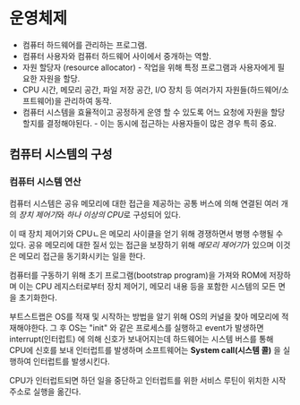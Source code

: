 # 운영체제
* 컴퓨터 하드웨어를 관리하는 프로그램.
* 컴퓨터 사용자와 컴퓨터 하드웨어 사이에서 중개하는 역할.
* 자원 할당자 (resource allocator) - 작업을 위해 특정 프로그램과 사용자에게 필요한 자원을 할당.
* CPU 시간, 메모리 공간, 파일 저장 공간, I/O 장치 등 여러가지 자원들(하드웨어/소프트웨어)을 관리하여 동작.
* 컴퓨터 시스템을 효율적이고 공정하게 운영 할 수 있도록 어느 요청에 자원을 할당할지를 결정해야된다. - 이는 동시에 접근하는 사용자들이 많은 경우 특히 중요.


## 컴퓨터 시스템의 구성
### 컴퓨터 시스템 연산
컴퓨터 시스템은 공유 메모리에 대한 접근을 제공하는 공통 버스에 의해 연결된 여러 개의 *장치 제어기*와 *하나 이상의 CPU*로 구성되어 있다.

이 때 장치 제어기와 CPUㄴ은 메모리 사이클을 얻기 위해 경쟁하면서 병행 수행될 수 있다.
공유 메모리에 대한 질서 있는 접근을 보장하기 위해 *메모리 제어기*가 있으며 이것은 메모리 접근을 동기화시키는 일을 한다.

컴퓨터를 구동하기 위해 초기 프로그램(bootstrap program)을 가져와 ROM에 저장하며 이는 CPU 레지스터로부터 장치 제어기, 메모리 내용 등을 포함한 시스템의 모든 면을 초기화한다.

부트스트랩은 OS를 적재 및 시작하는 방법을 알기 위해 OS의 커널을 찾아 메모리에 적재해야한다. 그 후 OS는 "init" 와 같은 프로세스를 실행하고 event가 발생하면 interrupt(인터럽트) 에 의해 신호가 보내어지는데 하드웨어는 시스템 버스를 통해 CPU에 신호를 보내 인터럽트를 발생하며 소프트웨어는 **System call(시스템 콜)** 을 실행하여 인터럽트를 발생시킨다.

CPU가 인터럽트되면 하던 일을 중단하고 인터럽트를 위한 서비스 루틴이 위치한 시작 주소로 실행을 옮긴다.